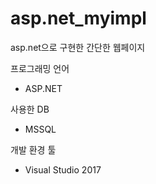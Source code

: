 # asp.net_myimpl
asp.net으로 구현한 간단한 웹페이지


 프로그래밍 언어
* ASP.NET 

 사용한 DB
* MSSQL 

 개발 환경 툴
* Visual Studio 2017 

